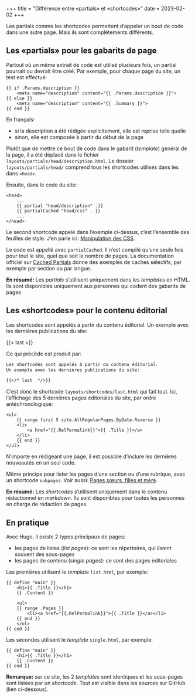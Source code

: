 +++
title = "Différence entre «partials» et «shortcodes»"
date = 2023-02-02
+++

Les partials comme les shortcodes permettent d’appeler un bout de code dans une autre page. Mais ils sont complètements différents.

## Les «partials» pour les gabarits de page

Partout où un même extrait de code est utilisé plusieurs fois, un partial pourrait ou devrait être créé. Par exemple, pour chaque page du site, un test est effectué:

```go-html-template
{{ if .Params.description }}
    <meta name="description" content="{{ .Params.description }}">
{{ else }}
    <meta name="description" content="{{ .Summary }}">
{{ end }}
```

En français:
- si la description a été rédigée explicitement, elle est reprise telle quelle
- sinon, elle est composée à partir du début de la page

Plutôt que de mettre ce bout de code dans le gabarit (*template*) général de la page, il a été déplacé dans le fichier `layouts/partials/head/description.html`. Le dossier `layouts/partials/head/` comprend tous les shortcodes utilisés dans les dans `<head>`.

Ensuite, dans le code du site:

```go-html-template
<head>
    ...
    {{ partial "head/description" .}}
    {{ partialCached "head/css" . }}
    ...
</head>
```
Le second shortcode appelé dans l’exemple ci-dessus, c’est l’ensemble des feuilles de style. J’en parle ici: [Manipulation des CSS](/hugo/css/).

Le code est appellé avec `partialCached`. Il n’est compilé qu’une seule fois pour tout le site, quel que soit le nombre de pages. La documentation officiel sur [Cached Partials](https://gohugo.io/templates/partials/#cached-partials) donne des exemples de caches sélectifs, par exemple par section ou par langue.

**En résumé:** Les *partials* s’utilisent uniquement dans les *templates* en HTML. Ils sont disponibles uniquement aux personnes qui codent des gabarits de pages

## Les «shortcodes» pour le contenu éditorial

Les shortcodes sont appelés à partir du contenu éditorial. Un exemple avec les dernières publications du site:

{{< last >}}

Ce qui précède est produit par:

```markdown
Les shortcodes sont appelés à partir du contenu éditorial.
Un exemple avec les dernières publications du site:

{{</* last  */>}}
```

C’est donc le shortcode `layouts/shortcodes/last.html` qui fait tout. 
Ici, l’affichage des 5 dernières pages éditoriales du site, par ordre antéchronologique:

```go-html-template
<ul>
    {{ range first 5 site.AllRegularPages.ByDate.Reverse }}
    <li>
        <a href="{{.RelPermalink}}">{{ .Title }}</a>
    </li>
    {{ end }}
</ul>
```

N’importe en rédigeant une page, il est possible d’inclure les dernières nouveautés en un seul code.

Même principe pour lister les pages d’une section ou d’une rubrique, avec un shortcode `subpages`.
Voir aussi: [Pages sœurs, filles et mère](http://localhost:1313/hugo/siblings/).

**En résumé:** Les *shortcodes* s’utilisent uniquement dans le contenu rédactionnel en *markdown*. Ils sont disponibles pour toutes les personnes en charge de rédaction de pages.

## En pratique

Avec Hugo, il existe 2 types principaux de pages:

- les pages de listes (*list pages*): ce sont les répertoires, qui *listent* souvent des sous-pages
- les pages de contenu (*single pages*): ce sont des pages éditoriales

Les premières utilisent le *template* `list.html`, par exemple:

```go-html-template
{{ define "main" }}
    <h1>{{ .Title }}</h1>
    {{ .Content }}
    
    <ul>
    {{ range .Pages }}
        <li><a href="{{.RelPermalink}}">{{ .Title }}</a></li>
    {{ end }}
    </ul>
{{ end }}
```
Les secondes utilisent le *template* `single.html`, par exemple:

```go-html-template
{{ define "main" }}
    <h1>{{ .Title }}</h1>
    {{ .Content }}
{{ end }}
```

**Remarque:** sur ce site, les 2 *templates* sont identiques et les sous-pages sont listées par un *shortcode*. Tout est visible dans les sources sur GitHub (lien ci-dessous).